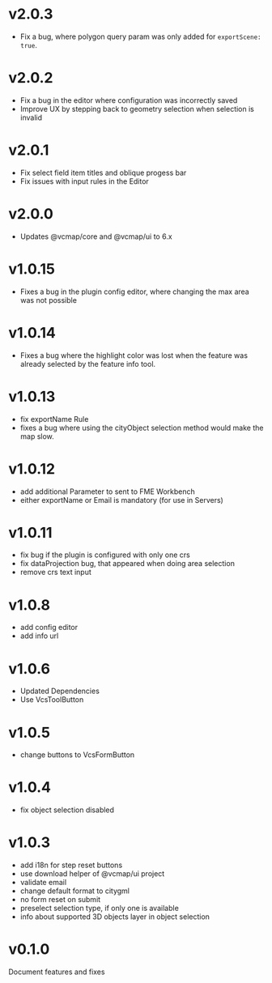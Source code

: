 # v2.0.3

- Fix a bug, where polygon query param was only added for `exportScene: true`.

# v2.0.2

- Fix a bug in the editor where configuration was incorrectly saved
- Improve UX by stepping back to geometry selection when selection is invalid

# v2.0.1

- Fix select field item titles and oblique progess bar
- Fix issues with input rules in the Editor

# v2.0.0

- Updates @vcmap/core and @vcmap/ui to 6.x

# v1.0.15

- Fixes a bug in the plugin config editor, where changing the max area was not possible

# v1.0.14

- Fixes a bug where the highlight color was lost when the feature was already selected by the feature info tool.

# v1.0.13

- fix exportName Rule
- fixes a bug where using the cityObject selection method would make the map slow.

# v1.0.12

- add additional Parameter to sent to FME Workbench
- either exportName or Email is mandatory (for use in Servers)

# v1.0.11

- fix bug if the plugin is configured with only one crs
- fix dataProjection bug, that appeared when doing area selection
- remove crs text input

# v1.0.8

- add config editor
- add info url

# v1.0.6

- Updated Dependencies
- Use VcsToolButton

# v1.0.5

- change buttons to VcsFormButton

# v1.0.4

- fix object selection disabled

# v1.0.3

- add i18n for step reset buttons
- use download helper of @vcmap/ui project
- validate email
- change default format to citygml
- no form reset on submit
- preselect selection type, if only one is available
- info about supported 3D objects layer in object selection

# v0.1.0

Document features and fixes
